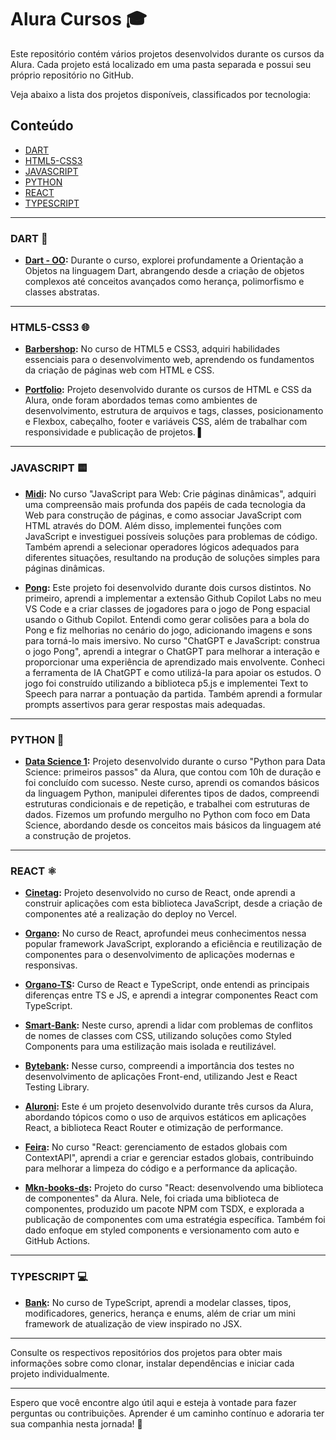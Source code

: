 # Alura Cursos 🎓

Este repositório contém vários projetos desenvolvidos durante os cursos da Alura. Cada projeto está localizado em uma pasta separada e possui seu próprio repositório no GitHub. 

Veja abaixo a lista dos projetos disponíveis, classificados por tecnologia:

## Conteúdo

- [DART](#dart)
- [HTML5-CSS3](#html5-css3)
- [JAVASCRIPT](#javascript)
- [PYTHON](#python)
- [REACT](#react)
- [TYPESCRIPT](#typescript)

---

### DART 🎯

- **[Dart - OO](https://github.com/MakenRosa/dart-oo):** Durante o curso, explorei profundamente a Orientação a Objetos na linguagem Dart, abrangendo desde a criação de objetos complexos até conceitos avançados como herança, polimorfismo e classes abstratas.

---

### HTML5-CSS3 🌐

  - **[Barbershop](https://github.com/MakenRosa/barbershop):** No curso de HTML5 e CSS3, adquiri habilidades essenciais para o desenvolvimento web, aprendendo os fundamentos da criação de páginas web com HTML e CSS. 

  - **[Portfolio](https://github.com/MakenRosa/barbershop):** Projeto desenvolvido durante os cursos de HTML e CSS da Alura, onde foram abordados temas como ambientes de desenvolvimento, estrutura de arquivos e tags, classes, posicionamento e Flexbox, cabeçalho, footer e variáveis CSS, além de trabalhar com responsividade e publicação de projetos. ▌

---

### JAVASCRIPT 🟨

- **[Midi](https://github.com/MakenRosa/midi):** No curso "JavaScript para Web: Crie páginas dinâmicas", adquiri uma compreensão mais profunda dos papéis de cada tecnologia da Web para construção de páginas, e como associar JavaScript com HTML através do DOM. Além disso, implementei funções com JavaScript e investiguei possíveis soluções para problemas de código. Também aprendi a selecionar operadores lógicos adequados para diferentes situações, resultando na produção de soluções simples para páginas dinâmicas.

- **[Pong](https://github.com/MakenRosa/pong):** Este projeto foi desenvolvido durante dois cursos distintos. No primeiro, aprendi a implementar a extensão Github Copilot Labs no meu VS Code e a criar classes de jogadores para o jogo de Pong espacial usando o Github Copilot. Entendi como gerar colisões para a bola do Pong e fiz melhorias no cenário do jogo, adicionando imagens e sons para torná-lo mais imersivo. No curso "ChatGPT e JavaScript: construa o jogo Pong", aprendi a integrar o ChatGPT para melhorar a interação e proporcionar uma experiência de aprendizado mais envolvente. Conheci a ferramenta de IA ChatGPT e como utilizá-la para apoiar os estudos. O jogo foi construído utilizando a biblioteca p5.js e implementei Text to Speech para narrar a pontuação da partida. Também aprendi a formular prompts assertivos para gerar respostas mais adequadas.

---

### PYTHON 🐍

- **[Data Science 1](https://github.com/MakenRosa/data-science-1):** Projeto desenvolvido durante o curso "Python para Data Science: primeiros passos" da Alura, que contou com 10h de duração e foi concluído com sucesso. Neste curso, aprendi os comandos básicos da linguagem Python, manipulei diferentes tipos de dados, compreendi estruturas condicionais e de repetição, e trabalhei com estruturas de dados. Fizemos um profundo mergulho no Python com foco em Data Science, abordando desde os conceitos mais básicos da linguagem até a construção de projetos.

---

### REACT ⚛️

- **[Cinetag](https://github.com/MakenRosa/cinetag):** Projeto desenvolvido no curso de React, onde aprendi a construir aplicações com esta biblioteca JavaScript, desde a criação de componentes até a realização do deploy no Vercel.

- **[Organo](https://github.com/MakenRosa/organo):** No curso de React, aprofundei meus conhecimentos nessa popular framework JavaScript, explorando a eficiência e reutilização de componentes para o desenvolvimento de aplicações modernas e responsivas.

- **[Organo-TS](https://github.com/MakenRosa/organo-ts):** Curso de React e TypeScript, onde entendi as principais diferenças entre TS e JS, e aprendi a integrar componentes React com TypeScript.

- **[Smart-Bank](https://github.com/MakenRosa/smart-bank):** Neste curso, aprendi a lidar com problemas de conflitos de nomes de classes com CSS, utilizando soluções como Styled Components para uma estilização mais isolada e reutilizável.

- **[Bytebank](https://github.com/MakenRosa/bytebank):** Nesse curso, compreendi a importância dos testes no desenvolvimento de aplicações Front-end, utilizando Jest e React Testing Library.

- **[Aluroni](https://github.com/MakenRosa/aluroni):** Este é um projeto desenvolvido durante três cursos da Alura, abordando tópicos como o uso de arquivos estáticos em aplicações React, a biblioteca React Router e otimização de performance.

- **[Feira](https://github.com/MakenRosa/feira):** No curso "React: gerenciamento de estados globais com ContextAPI", aprendi a criar e gerenciar estados globais, contribuindo para melhorar a limpeza do código e a performance da aplicação.

- **[Mkn-books-ds](https://github.com/MakenRosa/mkn-books-ds):** Projeto do curso "React: desenvolvendo uma biblioteca de componentes" da Alura. Nele, foi criada uma biblioteca de componentes, produzido um pacote NPM com TSDX, e explorada a publicação de componentes com uma estratégia específica. Também foi dado enfoque em styled components e versionamento com auto e GitHub Actions.

---

### TYPESCRIPT 💻

- **[Bank](https://github.com/MakenRosa/bank):** No curso de TypeScript, aprendi a modelar classes, tipos, modificadores, generics, herança e enums, além de criar um mini framework de atualização de view inspirado no JSX.

---

Consulte os respectivos repositórios dos projetos para obter mais informações sobre como clonar, instalar dependências e iniciar cada projeto individualmente.

---

Espero que você encontre algo útil aqui e esteja à vontade para fazer perguntas ou contribuições. Aprender é um caminho contínuo e adoraria ter sua companhia nesta jornada! 🚀
